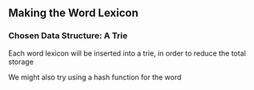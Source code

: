 ## Making the Word Lexicon

### Chosen Data Structure: A Trie

Each word lexicon will be inserted into a trie, in order to reduce the total storage

We might also try using a hash function for the word
